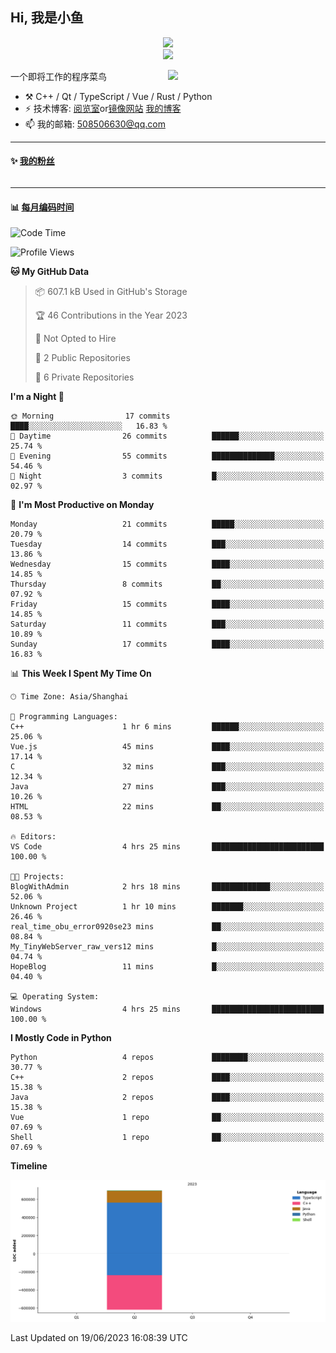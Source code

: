 <!--
**小鱼/小鱼** is a ✨ _special_ ✨ repository because its `README.md` (this file) appears on your GitHub profile.

Here are some ideas to get you started:

- 🔭 I’m currently working on ...
- 🌱 I’m currently learning ...
- 👯 I’m looking to collaborate on ...
- 🤔 I’m looking for help with ...
- 💬 Ask me about ...
- 📫 How to reach me: ...
- 😄 Pronouns: ...
- ⚡ Fun fact: ...
-->

## Hi, 我是小鱼

<div align=center><img src="https://profile-counter.glitch.me/XiaoYuer2022/count.svg"></div>



<div align=center><img src="https://streak-stats.demolab.com?user=XiaoYuer2022&locale=zh_Hans"></div>



[<img align="right" width="50%" src="https://github-readme-stats-ouuan.vercel.app/api?username=XiaoYuer2022&show_icons=true">](https://metrics.lecoq.io/xlz122#gh-light-mode-only)

一个即将工作的程序菜鸟

-   :hammer_and_pick: C++ / Qt / TypeScript / Vue / Rust / Python
-   ⚡ 技术博客: [阅览室](https://haoxx.netlify.app/)or[镜像网站](https://haoxx.top/)  [我的博客](https://haoxx.site/)
-   📫 我的邮箱: 508506630@qq.com

---

#### :sparkles: [我的粉丝](https://github.com/XiaoYuer2022?tab=followers)

<!--START_SECTION:followers-->
<table>
  </tr>
</table>
<!--END_SECTION:followers-->

---

#### :bar_chart: [每月编码时间](https://github.com/muety/wakapi)

<!--START_SECTION:waka-->
![Code Time](http://img.shields.io/badge/Code%20Time-35%20hrs%2049%20mins-blue)

![Profile Views](http://img.shields.io/badge/Profile%20Views-19-blue)

**🐱 My GitHub Data** 

> 📦 607.1 kB Used in GitHub's Storage 
 > 
> 🏆 46 Contributions in the Year 2023
 > 
> 🚫 Not Opted to Hire
 > 
> 📜 2 Public Repositories 
 > 
> 🔑 6 Private Repositories 
 > 
**I'm a Night 🦉** 

```text
🌞 Morning                17 commits          ████░░░░░░░░░░░░░░░░░░░░░   16.83 % 
🌆 Daytime                26 commits          ██████░░░░░░░░░░░░░░░░░░░   25.74 % 
🌃 Evening                55 commits          ██████████████░░░░░░░░░░░   54.46 % 
🌙 Night                  3 commits           █░░░░░░░░░░░░░░░░░░░░░░░░   02.97 % 
```
📅 **I'm Most Productive on Monday** 

```text
Monday                   21 commits          █████░░░░░░░░░░░░░░░░░░░░   20.79 % 
Tuesday                  14 commits          ███░░░░░░░░░░░░░░░░░░░░░░   13.86 % 
Wednesday                15 commits          ████░░░░░░░░░░░░░░░░░░░░░   14.85 % 
Thursday                 8 commits           ██░░░░░░░░░░░░░░░░░░░░░░░   07.92 % 
Friday                   15 commits          ████░░░░░░░░░░░░░░░░░░░░░   14.85 % 
Saturday                 11 commits          ███░░░░░░░░░░░░░░░░░░░░░░   10.89 % 
Sunday                   17 commits          ████░░░░░░░░░░░░░░░░░░░░░   16.83 % 
```


📊 **This Week I Spent My Time On** 

```text
🕑︎ Time Zone: Asia/Shanghai

💬 Programming Languages: 
C++                      1 hr 6 mins         ██████░░░░░░░░░░░░░░░░░░░   25.06 % 
Vue.js                   45 mins             ████░░░░░░░░░░░░░░░░░░░░░   17.14 % 
C                        32 mins             ███░░░░░░░░░░░░░░░░░░░░░░   12.34 % 
Java                     27 mins             ███░░░░░░░░░░░░░░░░░░░░░░   10.26 % 
HTML                     22 mins             ██░░░░░░░░░░░░░░░░░░░░░░░   08.53 % 

🔥 Editors: 
VS Code                  4 hrs 25 mins       █████████████████████████   100.00 % 

🐱‍💻 Projects: 
BlogWithAdmin            2 hrs 18 mins       █████████████░░░░░░░░░░░░   52.06 % 
Unknown Project          1 hr 10 mins        ███████░░░░░░░░░░░░░░░░░░   26.46 % 
real_time_obu_error0920se23 mins             ██░░░░░░░░░░░░░░░░░░░░░░░   08.84 % 
My_TinyWebServer_raw_vers12 mins             █░░░░░░░░░░░░░░░░░░░░░░░░   04.74 % 
HopeBlog                 11 mins             █░░░░░░░░░░░░░░░░░░░░░░░░   04.40 % 

💻 Operating System: 
Windows                  4 hrs 25 mins       █████████████████████████   100.00 % 
```

**I Mostly Code in Python** 

```text
Python                   4 repos             ████████░░░░░░░░░░░░░░░░░   30.77 % 
C++                      2 repos             ████░░░░░░░░░░░░░░░░░░░░░   15.38 % 
Java                     2 repos             ████░░░░░░░░░░░░░░░░░░░░░   15.38 % 
Vue                      1 repo              ██░░░░░░░░░░░░░░░░░░░░░░░   07.69 % 
Shell                    1 repo              ██░░░░░░░░░░░░░░░░░░░░░░░   07.69 % 
```



**Timeline**

![Lines of Code chart](https://raw.githubusercontent.com/XiaoYuer2022/XiaoYuer2022/main/assets/bar_graph.png)


 Last Updated on 19/06/2023 16:08:39 UTC
<!--END_SECTION:waka-->

